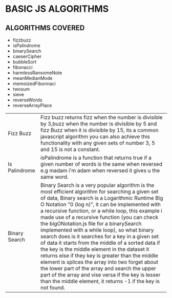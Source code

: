 # BASIC JS ALGORITHMS

## ALGORITHMS COVERED
  * fizzbuzz
  * isPalindrome
  * binarySearch
  * caeserCipher
  * bubbleSort
  * fibonacci
  * harmlessRansomeNote
  * meanMedianMode
  * memoizedFibonnaci
  * twosum
  * sieve
  * reverseWords
  * reverseArrayPlace


<table>
  <tr>
    <td>Fizz Buzz</td>
    <td>
      Fizz buzz returns fizz when the number is divisible by    3,buzz when the number is divisible by 5 and fizz Buzz    when it is divisible by 15, its a common javascript       algorithm you can also achieve this functionality with    any given sets of number 3, 5 and 15 is not a             constant.
    </td>
  </tr>
  <tr>
    <td>Is Palindrome</td>
    <td>isPalindrome is a function that returns true if a given 
      number of words is the same when reversed e.g madam i'm adam 
      when reversed it gives u the same word. </td>
  </tr>
  <tr>
    <td>Binary Search</td>
    <td>
      Binary Search is a very popular algorithm is the most efficient algorithm for searching a given set of data, Binary search is a Logarithmic Runtime Big O Notation "0 (log n)", it can be implemented with a recursive function, or a while loop, this example i made use of a recursive function (you can check the bigONotation.js file for a binarySearch implemented with a while loop), so what binary search does is it searches for a key in a given set of data it starts from the middle of a sorted data if the key is the middle element in the dataset it returns else if they key is greater than the middle element is splices the array into two forget about the lower part of the array and search the upper part of the array and vise versa if the key is lesser than the middle element, it returns -1 if the key is not found.
    </td>
  </tr>
</table>